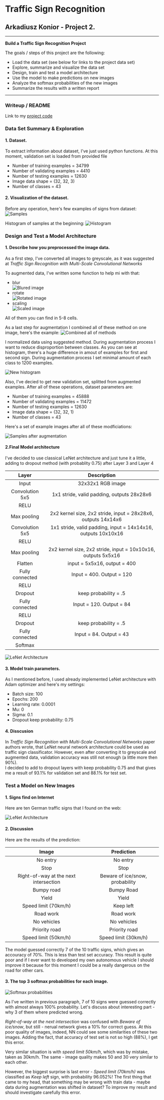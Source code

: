 # **Traffic Sign Recognition** 

## Arkadiusz Konior - Project 2.

---

**Build a Traffic Sign Recognition Project**

The goals / steps of this project are the following:
* Load the data set (see below for links to the project data set)
* Explore, summarize and visualize the data set
* Design, train and test a model architecture
* Use the model to make predictions on new images
* Analyze the softmax probabilities of the new images
* Summarize the results with a written report


[//]: # (Image References)

[samples]: ./imgs/samples.png "Samples"
[samples_grey]: ./imgs/sample_grey_aug.png "Samples after modifications"
[distro_before]: ./imgs/distro_before.png "Label's frequency histogram "
[distro_after]: ./imgs/distro_after.png "Label's frequency histogram"
[scaled]: ./imgs/scaled.png "Example of scaled image"
[rotated]: ./imgs/rotated.png "Example of rotated image"
[blured]: ./imgs/blured.png "Example of blured image"
[combined]: ./imgs/combined.png "Example all methods combined"
[softmax]: ./imgs/softmax_prop.png "Softmax probability charts"
[internet]: ./imgs/softmax_prop.png "My set of signs found on Internet"
[lenet]: ./imgs/lenet.png "LeNet architecture"
 	



---
### Writeup / README

Link to my [project code](https://github.com/szemranamszyca/CarND-Traffic-Sign-Classifier-Project/blob/master/Traffic_Sign_Classifier.ipynb)

### Data Set Summary & Exploration

#### 1. Dataset.

To extract information about dataset, I've just used python functions. At this moment, validation set is loaded from provided file

- Number of training examples = 34799  
- Number of validating examples = 4410  
- Number of testing examples = 12630  
- Image data shape = (32, 32, 3)  
- Number of classes = 43  

#### 2. Visualization of the dataset.

Before any operation, here's few examples of signs from dataset:
![Samples][samples]

Histogram of samples at the beginning:
![Histogram][distro_before]

### Design and Test a Model Architecture

#### 1. Describe how you preprocessed the image data.

As a first step, I've converted all images to greyscale, as it was suggested at *Traffic Sign Recognition with Multi-Scale Convolutional Networks*

To augmented data, I've written some function to help mi with that:
+ blur  
![Blured image][blured]
+ rotate  
![Rotated image][rotated]
+ scaling   
![Scaled image][scaled]

All of them you can find in 5-8 cells.

As a last step for augmentation I combined all of these method on one image, here's the example:
![Combined all of methods][combined]

I normalized data using suggested method. During augmentation process I want to reduce disproportion between classes. As you can see at histogram, there's a huge difference in amout of examples for first and second sign. During augmentation process I set minimal amount of each class to 1200 examples.

![New histogram][distro_after]

Also, I've decied to get new validation set, splitted from augmented examples. After all of these operations, dataset parameters are:

- Number of training examples = 45888  
- Number of validating examples = 11472  
- Number of testing examples = 12630  
- Image data shape = (32, 32, 1)  
- Number of classes = 43 

Here's a set of example images after all of these modficiations:

![Samples after augmentation][samples_grey]


#### 2.Final Model architecture

I've decided to use classical LeNet architecture and just tune it a little, adding to dropout method (with probablity 0.75) after Layer 3 and Layer 4


| Layer         		      |     Description	        					                                    | 
|:---------------------:|:---------------------------------------------:| 
| Input         		      | 32x32x1 RGB image   							| 
| Convolution 5x5       | 1x1 stride, valid padding, outputs 28x28x6 	| 
| RELU					             |												| 
| Max pooling	      	   | 2x2 kernel size, 2x2 stride,  input = 28x28x6, outputs 14x14x6    | 
| Convolution 5x5	      | 1x1 stride, valid padding, input = 14x14x16, outputs 10x10x16  		| 
| RELU					             |												|
| Max pooling	      	   | 2x2 kernel size, 2x2 stride,  input = 10x10x16, outputs 5x5x16    | 
| Flatten               | input = 5x5x16, output = 400 | 
| Fully connected		     | Input = 400. Output = 120 |
| RELU					             |												| 
| Dropout		             |	keep probability = .5											| 
| Fully connected		     | Input = 120. Output = 84 |
| RELU					             |												| 
| Dropout		             |	keep probability = .5											| 
| Fully connected		     | Input = 84. Output = 43 | 
| Softmax				           |         									| 
 
![LeNet Architecture][lenet]

#### 3. Model train parameters.


As I mentioned before, I used already implemented LeNet architecture with Adam optimizer and here's my settings:
- Batch size: 100
- Epochs: 200
- Learning rate: 0.0001
- Mu: 0
- Sigma: 0.1
- Dropout keep probability: 0.75

#### 4. Disscusion
In *Traffic Sign Recognition with Multi-Scale Convolutional Networks* paper authors wrote, that LeNet neural network architecture could be used as traffic sign classificator. However, even after converting it to greyscale and augmented data, validation accuracy was still not enough (a little more then 90%).  
I decided to add to dropout layers with keep probability 0.75 and that gives me a result of 93.1% for validation set and 88.1% for test set.
 

### Test a Model on New Images

#### 1. Signs find on Internet

Here are ten German traffic signs that I found on the web:

![LeNet Architecture][internet]

#### 2. Discussion

Here are the results of the prediction:

| Image			        |     Prediction	        					| 
|:---------------------:|:---------------------------------------------:| 
| No entry      		                       | No entry   				     	|   
| Stop      			                          | Stop 						               				|   
| Right-of-way at the next intersection  | Beware of ice/snow, probability 											|  
| Bumpy road	                            | Bumpy Road					 			 	|  
| Yield			                               | Yield     					    		|  
| Speed limit (70km/h)                   | Keep left   									|   
| Road work                              | Road work   									|   
| No vehicles                            | No vehicles 										|   
| Priority road                       			| Priority road											|  
| Speed limit (50km/h)	                  | Speed limit (30km/h)						|  

The model guessed correctly 7 of the 10 traffic signs, which gives an accouracy of 70%. This is less than test set accuracy. This result is quite poor and if I ever want to developed my own autonomous vehicle I should improve it because for this moment I could be a really dangerous on the road for other cars.

#### 3. The top 3 softmax probabilities for each image.

![Softmax probabilities][softmax]

As I've written in previous paragraph, 7 of 10 signs were guessed correctly with almost always 100% probability. Let's discuss about interesting part - why 3 of them where predicted wrong.  

*Right-of-way at the next intersection* was confused with *Beware of ice/snow*, but still  - nerual network gives a 10% for correct guess. At this poor quality of images, indeed, NN could see some similarities of these two images. Adding the fact, that accuracy of test set is not so high (88%), I get this error.  

Very similar situation is with *speed limit 50km/h*, which was by mistake, taken as 30km/h. The same - image quality makes 50 and 30 very similar to each other.

However, the biggest surprise is last error - *Speed limit (70km/h)* was classified as *Keep left* sign, with probability 96.052%! The first thing that came to my head, that something may be wrong with train data - maybe data during augmentation was shifted in dataset? To improve my result and should investigate carefully this error.
